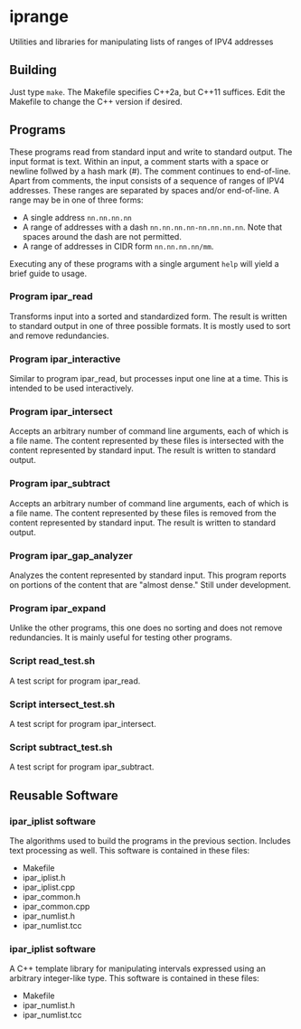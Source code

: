 # iprange
Utilities and libraries for manipulating lists of ranges of IPV4 addresses

## Building

Just type `make`. The Makefile specifies C++2a, but C++11 suffices. Edit the
Makefile to change the C++ version if desired.

## Programs

These programs read from standard input and write to standard
output. The input format is text. Within an input, a comment starts
with a space or newline follwed by a hash mark (#). The comment
continues to end-of-line.  Apart from comments, the input consists
of a sequence of ranges of IPV4 addresses. These ranges are separated
by spaces and/or end-of-line. A range may be in one of three forms:

* A single address `nn.nn.nn.nn`
* A range of addresses with a dash `nn.nn.nn.nn-nn.nn.nn.nn`. Note that spaces
around the dash are not permitted.
* A range of addresses in CIDR form `nn.nn.nn.nn/mm`.

Executing any of these programs with a single argument `help` will yield a
brief guide to usage.

### Program ipar_read

Transforms input into a sorted and standardized form. The result is written to
standard output in one of three possible formats. It is mostly used to sort
and remove redundancies.

### Program ipar_interactive

Similar to program ipar_read, but processes input one line at a time. This is
intended to be used interactively.

### Program ipar_intersect

Accepts an arbitrary number of command line arguments, each of which is a file
name. The content represented by these files is intersected with the content
represented by standard input. The result is written to standard output.

### Program ipar_subtract

Accepts an arbitrary number of command line arguments, each of which is a file
name. The content represented by these files is removed from the content
represented by standard input. The result is written to standard output.

### Program ipar_gap_analyzer

Analyzes the content represented by standard input. This program reports on
portions of the content that are "almost dense." Still under development.

### Program ipar_expand

Unlike the other programs, this one does no sorting and does not remove
redundancies. It is mainly useful for testing other programs.

### Script read_test.sh

A test script for program ipar_read.

### Script intersect_test.sh

A test script for program ipar_intersect.

### Script subtract_test.sh

A test script for program ipar_subtract.

## Reusable Software

### ipar_iplist software

The algorithms used to build the programs in the previous section. Includes
text processing as well. This software is contained in these files:
* Makefile
* ipar_iplist.h
* ipar_iplist.cpp
* ipar_common.h
* ipar_common.cpp
* ipar_numlist.h
* ipar_numlist.tcc

### ipar_iplist software

A C++ template library for manipulating intervals expressed using an arbitrary
integer-like type. This software is contained in these files:
* Makefile
* ipar_numlist.h
* ipar_numlist.tcc
